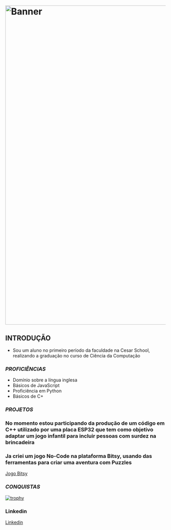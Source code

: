 # <img align="center" alt="Banner" width="1000" src="https://i.ibb.co/s9s0HwKk/banner-3.png">
## **INTRODUÇÃO**
- Sou um aluno no primeiro período da faculdade na Cesar School, realizando a graduação no curso de Ciência da Computação

### *PROFICIÊNCIAS*
- Domínio sobre a língua inglesa
- Básicos de JavaScript
- Proficiência em Python
- Básicos de C+

### *PROJETOS*
### No momento estou participando da produção de um código em C++ utilizado por uma placa ESP32 que tem como objetivo adaptar um jogo infantil para incluir pessoas com surdez na brincadeira
### Ja criei um jogo No-Code na plataforma Bitsy, usando das ferramentas para criar uma aventura com Puzzles
[Jogo Bitsy](https://thiagoneiva.itch.io/aventura-nos-sonhos)
### *CONQUISTAS*
[![trophy](https://github-profile-trophy.vercel.app/?username=neivals)](https://github.com/ryo-ma/github-profile-trophy)

### Linkedin
[Linkedin](https://www.linkedin.com/in/neivals/ "Linkedin")
<!--
**neivals/neivals** is a ✨ _special_ ✨ repository because its `README.md` (this file) appears on your GitHub profile.

Here are some ideas to get you started:

- 🔭 I’m currently working on ...
- 🌱 I’m currently learning ...
- 👯 I’m looking to collaborate on ...
- 🤔 I’m looking for help with ...
- 💬 Ask me about ...
- 📫 How to reach me: ...
- 😄 Pronouns: ...
- ⚡ Fun fact: ...
-->

